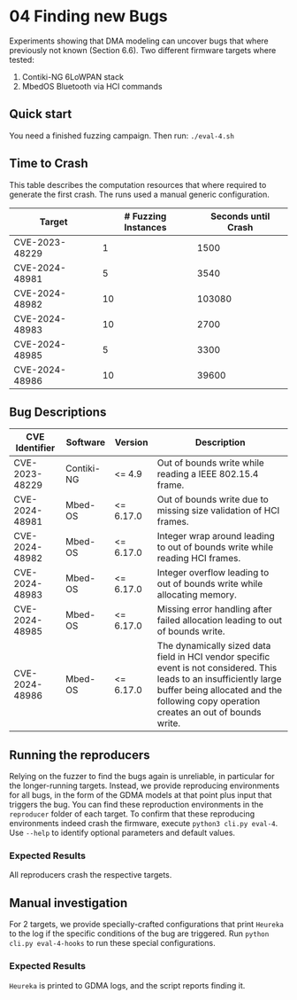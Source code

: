 # 04 Finding new Bugs

Experiments showing that DMA modeling can uncover bugs that where previously not known (Section 6.6).
Two different firmware targets where tested:
1. Contiki-NG 6LoWPAN stack
2. MbedOS Bluetooth via HCI commands

## Quick start
You need a finished fuzzing campaign.
Then run: `./eval-4.sh`

## Time to Crash
This table describes the computation resources that where required to generate the first crash.
The runs used a manual generic configuration.

| Target | # Fuzzing Instances | Seconds until Crash |
| ------ | ------------------- | ------------------- |
| CVE-2023-48229 |           1 |                1500 |
| CVE-2024-48981 |           5 |                3540 |
| CVE-2024-48982 |          10 |              103080 |
| CVE-2024-48983 |          10 |                2700 |
| CVE-2024-48985 |           5 |                3300 |
| CVE-2024-48986 |          10 |               39600 |

## Bug Descriptions

| CVE Identifier | Software | Version | Description |
| -------------- | -------- | ------- | ----------- |
| CVE-2023-48229 | Contiki-NG |    <= 4.9 | Out of bounds write while reading a IEEE 802.15.4 frame. |
| CVE-2024-48981 |    Mbed-OS | <= 6.17.0 | Out of bounds write due to missing size validation of HCI frames. |
| CVE-2024-48982 |    Mbed-OS | <= 6.17.0 | Integer wrap around leading to out of bounds write while reading HCI frames. |
| CVE-2024-48983 |    Mbed-OS | <= 6.17.0 | Integer overflow leading to out of bounds write while allocating memory. |
| CVE-2024-48985 |    Mbed-OS | <= 6.17.0 | Missing error handling after failed allocation leading to out of bounds write. |
| CVE-2024-48986 |    Mbed-OS | <= 6.17.0 | The dynamically sized data field in HCI vendor specific event is not considered. This leads to an insufficiently large buffer being allocated and the following copy operation creates an out of bounds write. |

## Running the reproducers
Relying on the fuzzer to find the bugs again is unreliable, in particular for the longer-running targets.
Instead, we provide reproducing environments for all bugs, in the form of the GDMA models at that point plus input that triggers the bug.
You can find these reproduction environments in the `reproducer` folder of each target.
To confirm that these reproducing environments indeed crash the firmware, execute `python3 cli.py eval-4`.
Use `--help` to identify optional parameters and default values.

### Expected Results
All reproducers crash the respective targets.

## Manual investigation
For 2 targets, we provide specially-crafted configurations that print `Heureka` to the log if the specific conditions of the bug are triggered.
Run `python cli.py eval-4-hooks` to run these special configurations.

### Expected Results
`Heureka` is printed to GDMA logs, and the script reports finding it.
